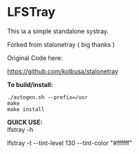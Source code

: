 # LFSTray
This ia a simple standalone systray.


Forked from stalonetray ( big thanks )

Original Code here:

https://github.com/kolbusa/stalonetray



**To build/install:**
```console
./autogen.sh --prefix=/usr
make
make install
```


**QUICK USE:**  
lfstray -h

lfstray -t --tint-level 130 --tint-color "#ffffff" 
